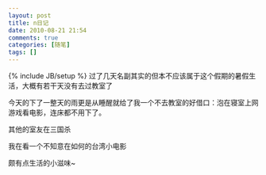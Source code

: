 ```yaml
---
layout: post
title: n日记
date: 2010-08-21 21:54
comments: true
categories: [随笔]
tags: []
---
```

{% include JB/setup %}
过了几天名副其实的但本不应该属于这个假期的暑假生活，大概有若干天没有去过教室了

今天的下了一整天的雨更是从睡醒就给了我一个不去教室的好借口：泡在寝室上网游戏看电影，连床都不用下了。

其他的室友在三国杀

我在看一个不知意在如何的台湾小电影

颇有点生活的小滋味~ 
